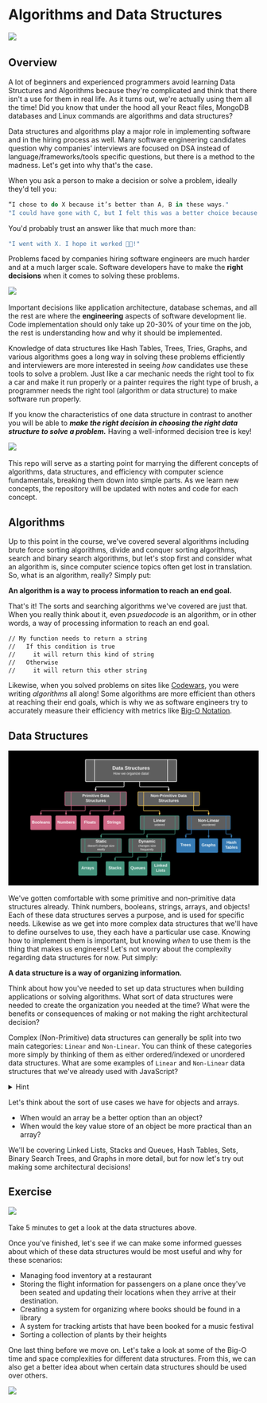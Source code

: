 # Algorithms and Data Structures

![](https://msatechnosoft.in/blog/wp-content/uploads/2018/09/data-structure-types-msa-technosoft.jpg)

## Overview
A lot of beginners and experienced programmers avoid learning Data Structures and Algorithms because they're complicated and think that there isn't a use for them in real life. As it turns out, we're actually using them all the time! Did you know that under the hood all your React files, MongoDB databases and Linux commands are algorithms and data structures? 

Data structures and algorithms play a major role in implementing software and in the hiring process as well. Many software engineering candidates question why companies’ interviews are focused on DSA instead of language/frameworks/tools specific questions, but there is a method to the madness. Let's get into why that's the case.

When you ask a person to make a decision or solve a problem, ideally they'd tell you:

```jsx
“I chose to do X because it’s better than A, B in these ways."
"I could have gone with C, but I felt this was a better choice because of this.“
```

You'd probably trust an answer like that much more than:

```js
"I went with X. I hope it worked 🤞😅!" 
```

Problems faced by companies hiring software engineers are much harder and at a much larger scale. Software developers have to make the **right decisions** when it comes to solving these problems. 

![](https://media.tenor.com/images/faa29b83e2ec0aba077cd88cc53e3e03/tenor.gif)

Important decisions like application architecture, database schemas, and all the rest are where the **engineering** aspects of software development lie. Code implementation should only take up 20-30% of your time on the job, the rest is understanding how and why it should be implemented.

Knowledge of data structures like Hash Tables, Trees, Tries, Graphs, and various algorithms goes a long way in solving these problems efficiently and interviewers are more interested in seeing _how_ candidates use these tools to solve a problem. Just like a car mechanic needs the right tool to fix a car and make it run properly or a painter requires the right type of brush, a programmer needs the right tool (algorithm or data structure) to make software run properly. 

If you know the characteristics of one data structure in contrast to another you will be able to **_make the right decision in choosing the right data structure to solve a problem._** Having a well-informed decision tree is key!

![](https://www.edureka.co/blog/wp-content/uploads/2015/01/Decision_blog_animation_01-1.gif)


This repo will serve as a starting point for marrying the different concepts of algorithms, data structures, and efficiency with computer science fundamentals, breaking them down into simple parts. As we learn new concepts, the repository will be updated with notes and code for each concept. 

## Algorithms
Up to this point in the course, we've covered several algorithms including brute force sorting algorithms, divide and conquer sorting algorithms, search and binary search algorithms, but let's stop first and consider what an algorithm is, since computer science topics often get lost in translation. So, what is an algorithm, really? Simply put:

**An algorithm is a way to process information to reach an end goal.**

That's it! The sorts and searching algorithms we've covered are just that. When you really think about it, even _psuedocode_ is an algorithm, or in other words, a way of processing information to reach an end goal.

```
// My function needs to return a string
//   If this condition is true
//     it will return this kind of string
//   Otherwise
//     it will return this other string
```

Likewise, when you solved problems on sites like [Codewars](https://codewars.com), you were writing _algorithms_ all along! Some algorithms are more efficient than others at reaching their end goals, which is why we as software engineers try to accurately measure their efficiency with metrics like [Big-O Notation](https://github.com/SEI-R-1-25/u2_lesson_big_O).




## Data Structures

![](datastructures.png)

We've gotten comfortable with some primitive and non-primitive data structures already. Think numbers, booleans, strings, arrays, and objects! Each of these data structures serves a purpose, and is used for specific needs. Likewise as we get into more complex data structures that we'll have to define ourselves to use, they each have a particular use case. Knowing how to implement them is important, but knowing _when_ to use them is the thing that makes us engineers! Let's not worry about the complexity regarding data structures for now. Put simply:

**A data structure is a way of organizing information.**

Think about how you've needed to set up data structures when building applications or solving algorithms. What sort of data structures were needed to create the organization you needed at the time? What were the benefits or consequences of making or not making the right architectural decision?

Complex (Non-Primitive) data structures can generally be split into two main categories: `Linear` and `Non-Linear`. You can think of these categories more simply by thinking of them as either ordered/indexed or unordered data structures. What are some examples of `Linear` and `Non-Linear` data structures that we've already used with JavaScript?

<details><summary>Hint</summary>

  - `[]`
  - `{}`

</details>

Let's think about the sort of use cases we have for objects and arrays. 
- When would an array be a better option than an object?
- When would the key value store of an object be more practical than an array?

We'll be covering Linked Lists, Stacks and Queues, Hash Tables, Sets, Binary Search Trees, and Graphs in more detail, but for now let's try out making some architectural decisions!

## Exercise

![](https://www.cs.rochester.edu/u/brown/172/pics/data_structures_01.jpg)

Take 5 minutes to get a look at the data structures above.

Once you've finished, let's see if we can make some informed guesses about which of these data structures would be most useful and why for these scenarios:
- Managing food inventory at a restaurant
- Storing the flight information for passengers on a plane once they've been seated and updating their locations when they arrive at their destination.
- Creating a system for organizing where books should be found in a library
- A system for tracking artists that have been booked for a music festival
- Sorting a collection of plants by their heights

One last thing before we move on. Let's take a look at some of the Big-O time and space complexities for different data structures. From this, we can also get a better idea about when certain data structures should be used over others.

![](https://2.bp.blogspot.com/-Uu2-jFBb1vg/V9b_6fgEroI/AAAAAAAAK1c/5Rq6dTd6gks9PbOxD5XQC-Dyhdu_Ir8_wCK4B/s1600/data-structure-complexity-codemio.png)

